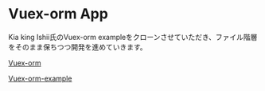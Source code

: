 # Vuex-orm App

Kia king Ishii氏のVuex-orm exampleをクローンさせていただき、ファイル階層をそのまま保ちつつ開発を進めていきます。

[Vuex-orm](https://github.com/vuex-orm/vuex-orm)

[Vuex-orm-example](https://github.com/vuex-orm/vuex-orm-examples)
